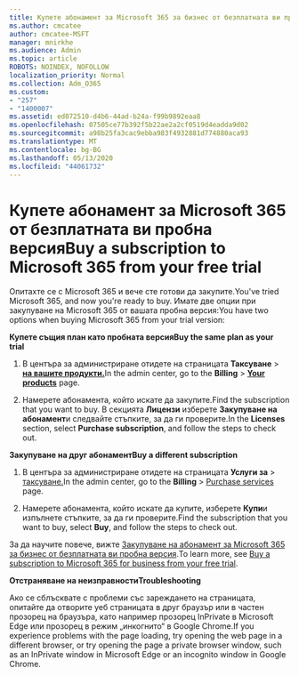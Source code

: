 ```yaml
---
title: Купете абонамент за Microsoft 365 за бизнес от безплатната ви пробна версия
ms.author: cmcatee
author: cmcatee-MSFT
manager: mnirkhe
ms.audience: Admin
ms.topic: article
ROBOTS: NOINDEX, NOFOLLOW
localization_priority: Normal
ms.collection: Adm_O365
ms.custom:
- "257"
- "1400007"
ms.assetid: ed072510-d4b6-44ad-b24a-f99b9892eaa8
ms.openlocfilehash: 07505ce77b392f5b22ae2a2cf0519d4eadda9d02
ms.sourcegitcommit: a98b25fa3cac9ebba983f4932881d774880aca93
ms.translationtype: MT
ms.contentlocale: bg-BG
ms.lasthandoff: 05/13/2020
ms.locfileid: "44061732"
---
```

# <a name="buy-a-subscription-to-microsoft-365-from-your-free-trial"></a><span data-ttu-id="60f62-102">Купете абонамент за Microsoft 365 от безплатната ви пробна версия</span><span class="sxs-lookup"><span data-stu-id="60f62-102">Buy a subscription to Microsoft 365 from your free trial</span></span>

<span data-ttu-id="60f62-103">Опитахте се с Microsoft 365 и вече сте готови да закупите.</span><span class="sxs-lookup"><span data-stu-id="60f62-103">You've tried Microsoft 365, and now you're ready to buy.</span></span> <span data-ttu-id="60f62-104">Имате две опции при закупуване на Microsoft 365 от вашата пробна версия:</span><span class="sxs-lookup"><span data-stu-id="60f62-104">You have two options when buying Microsoft 365 from your trial version:</span></span>
  
 <span data-ttu-id="60f62-105">**Купете същия план като пробната версия**</span><span class="sxs-lookup"><span data-stu-id="60f62-105">**Buy the same plan as your trial**</span></span>
  
1. <span data-ttu-id="60f62-106">В центъра за администриране отидете на страницата **Таксуване** \> **[на вашите продукти.](https://go.microsoft.com/fwlink/p/?linkid=842054)**</span><span class="sxs-lookup"><span data-stu-id="60f62-106">In the admin center, go to the **Billing** \> **[Your products](https://go.microsoft.com/fwlink/p/?linkid=842054)** page.</span></span>

2. <span data-ttu-id="60f62-107">Намерете абонамента, който искате да закупите.</span><span class="sxs-lookup"><span data-stu-id="60f62-107">Find the subscription that you want to buy.</span></span> <span data-ttu-id="60f62-108">В секцията **Лицензи** изберете **Закупуване на абонамент**и следвайте стъпките, за да ги проверите.</span><span class="sxs-lookup"><span data-stu-id="60f62-108">In the **Licenses** section, select **Purchase subscription**, and follow the steps to check out.</span></span>

<span data-ttu-id="60f62-109">**Закупуване на друг абонамент**</span><span class="sxs-lookup"><span data-stu-id="60f62-109">**Buy a different subscription**</span></span>
  
1. <span data-ttu-id="60f62-110">В центъра за администриране отидете на страницата **Услуги за** \> [таксуване.](https://go.microsoft.com/fwlink/p/?linkid=868433)</span><span class="sxs-lookup"><span data-stu-id="60f62-110">In the admin center, go to the **Billing** \> [Purchase services](https://go.microsoft.com/fwlink/p/?linkid=868433) page.</span></span>

3. <span data-ttu-id="60f62-111">Намерете абонамента, който искате да купите, изберете **Купи**и изпълнете стъпките, за да ги проверите.</span><span class="sxs-lookup"><span data-stu-id="60f62-111">Find the subscription that you want to buy, select **Buy**, and follow the steps to check out.</span></span>

<span data-ttu-id="60f62-112">За да научите повече, вижте [Закупуване на абонамент за Microsoft 365 за бизнес от безплатната ви пробна версия](https://docs.microsoft.com/office365/admin/subscriptions-and-billing/buy-a-subscription-from-your-free-trial).</span><span class="sxs-lookup"><span data-stu-id="60f62-112">To learn more, see [Buy a subscription to Microsoft 365 for business from your free trial](https://docs.microsoft.com/office365/admin/subscriptions-and-billing/buy-a-subscription-from-your-free-trial).</span></span>

<span data-ttu-id="60f62-113">**Отстраняване на неизправности**</span><span class="sxs-lookup"><span data-stu-id="60f62-113">**Troubleshooting**</span></span>

<span data-ttu-id="60f62-114">Ако се сблъсквате с проблеми със зареждането на страницата, опитайте да отворите уеб страницата в друг браузър или в частен прозорец на браузъра, като например прозорец InPrivate в Microsoft Edge или прозорец в режим „инкогнито“ в Google Chrome.</span><span class="sxs-lookup"><span data-stu-id="60f62-114">If you experience problems with the page loading, try opening the web page in a different browser, or try opening the page a private browser window, such as an InPrivate window in Microsoft Edge or an incognito window in Google Chrome.</span></span>
